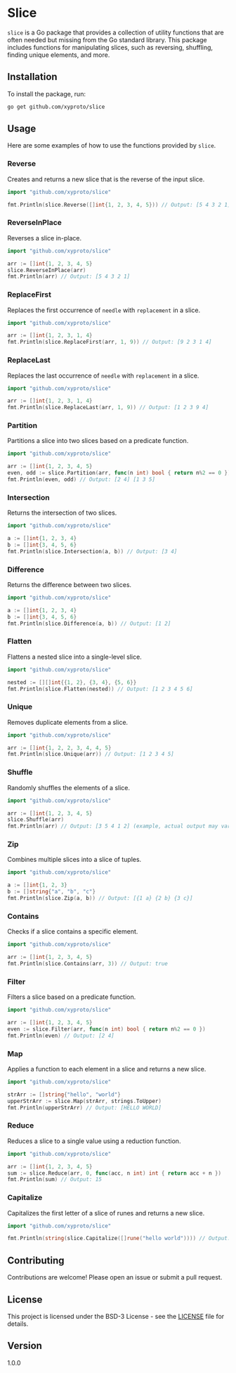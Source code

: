 # Slice

<!--<img alt="Slice logo" src="img/logo.png" width=192 align=right>-->

`slice` is a Go package that provides a collection of utility functions that are often needed but missing from the Go standard library. This package includes functions for manipulating slices, such as reversing, shuffling, finding unique elements, and more.

## Installation

To install the package, run:

```sh
go get github.com/xyproto/slice
```

## Usage

Here are some examples of how to use the functions provided by `slice`.

### Reverse

Creates and returns a new slice that is the reverse of the input slice.

```go
import "github.com/xyproto/slice"

fmt.Println(slice.Reverse([]int{1, 2, 3, 4, 5})) // Output: [5 4 3 2 1]
```

### ReverseInPlace

Reverses a slice in-place.

```go
import "github.com/xyproto/slice"

arr := []int{1, 2, 3, 4, 5}
slice.ReverseInPlace(arr)
fmt.Println(arr) // Output: [5 4 3 2 1]
```

### ReplaceFirst

Replaces the first occurrence of `needle` with `replacement` in a slice.

```go
import "github.com/xyproto/slice"

arr := []int{1, 2, 3, 1, 4}
fmt.Println(slice.ReplaceFirst(arr, 1, 9)) // Output: [9 2 3 1 4]
```

### ReplaceLast

Replaces the last occurrence of `needle` with `replacement` in a slice.

```go
import "github.com/xyproto/slice"

arr := []int{1, 2, 3, 1, 4}
fmt.Println(slice.ReplaceLast(arr, 1, 9)) // Output: [1 2 3 9 4]
```

### Partition

Partitions a slice into two slices based on a predicate function.

```go
import "github.com/xyproto/slice"

arr := []int{1, 2, 3, 4, 5}
even, odd := slice.Partition(arr, func(n int) bool { return n%2 == 0 })
fmt.Println(even, odd) // Output: [2 4] [1 3 5]
```

### Intersection

Returns the intersection of two slices.

```go
import "github.com/xyproto/slice"

a := []int{1, 2, 3, 4}
b := []int{3, 4, 5, 6}
fmt.Println(slice.Intersection(a, b)) // Output: [3 4]
```

### Difference

Returns the difference between two slices.

```go
import "github.com/xyproto/slice"

a := []int{1, 2, 3, 4}
b := []int{3, 4, 5, 6}
fmt.Println(slice.Difference(a, b)) // Output: [1 2]
```

### Flatten

Flattens a nested slice into a single-level slice.

```go
import "github.com/xyproto/slice"

nested := [][]int{{1, 2}, {3, 4}, {5, 6}}
fmt.Println(slice.Flatten(nested)) // Output: [1 2 3 4 5 6]
```

### Unique

Removes duplicate elements from a slice.

```go
import "github.com/xyproto/slice"

arr := []int{1, 2, 2, 3, 4, 4, 5}
fmt.Println(slice.Unique(arr)) // Output: [1 2 3 4 5]
```

### Shuffle

Randomly shuffles the elements of a slice.

```go
import "github.com/xyproto/slice"

arr := []int{1, 2, 3, 4, 5}
slice.Shuffle(arr)
fmt.Println(arr) // Output: [3 5 4 1 2] (example, actual output may vary)
```

### Zip

Combines multiple slices into a slice of tuples.

```go
import "github.com/xyproto/slice"

a := []int{1, 2, 3}
b := []string{"a", "b", "c"}
fmt.Println(slice.Zip(a, b)) // Output: [{1 a} {2 b} {3 c}]
```

### Contains

Checks if a slice contains a specific element.

```go
import "github.com/xyproto/slice"

arr := []int{1, 2, 3, 4, 5}
fmt.Println(slice.Contains(arr, 3)) // Output: true
```

### Filter

Filters a slice based on a predicate function.

```go
import "github.com/xyproto/slice"

arr := []int{1, 2, 3, 4, 5}
even := slice.Filter(arr, func(n int) bool { return n%2 == 0 })
fmt.Println(even) // Output: [2 4]
```

### Map

Applies a function to each element in a slice and returns a new slice.

```go
import "github.com/xyproto/slice"

strArr := []string{"hello", "world"}
upperStrArr := slice.Map(strArr, strings.ToUpper)
fmt.Println(upperStrArr) // Output: [HELLO WORLD]
```

### Reduce

Reduces a slice to a single value using a reduction function.

```go
import "github.com/xyproto/slice"

arr := []int{1, 2, 3, 4, 5}
sum := slice.Reduce(arr, 0, func(acc, n int) int { return acc + n })
fmt.Println(sum) // Output: 15
```

### Capitalize

Capitalizes the first letter of a slice of runes and returns a new slice.

```go
import "github.com/xyproto/slice"

fmt.Println(string(slice.Capitalize([]rune("hello world")))) // Output: Hello world
```

## Contributing

Contributions are welcome! Please open an issue or submit a pull request.

## License

This project is licensed under the BSD-3 License - see the [LICENSE](LICENSE) file for details.

## Version

1.0.0
